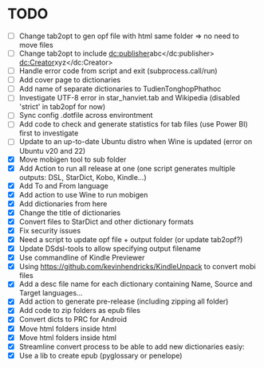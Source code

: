 # TODO
- [ ] Change tab2opt to gen opf file with html same folder => no need to move files
- [ ] Change tab2opt to include <dc:publisher>abc</dc:publisher> <dc:Creator>xyz</dc:Creator>
- [ ] Handle error code from script and exit (subprocess.call/run)
- [ ] Add cover page to dictionaries
- [ ] Add name of separate dictionaries to TudienTonghopPhathoc
- [ ] Investigate UTF-8 error in star_hanviet.tab and Wikipedia (disabled 'strict' in tab2opf for now)
- [ ] Sync config .dotfile across environtment
- [ ] Add code to check and generate statistics for tab files (use Power BI) first to investigate
- [ ] Update to an up-to-date Ubuntu distro when Wine is updated (error on Ubuntu v20 and 22)
- [X] Move mobigen tool to sub folder
- [X] Add Action to run all release at one (one script generates multiple outputs: DSL, StarDict, Kobo, Kindle...)
- [X] Add To and From language
- [X] Add action to use Wine to run mobigen
- [X] Add dictionaries from here 
- [X] Change the title of dictionaries
- [X] Convert files to StarDict and other dictionary formats
- [X] Fix security issues
- [X] Need a script to update opf file + output folder (or update tab2opf?)
- [X] Update DSdsl-tools to allow specifying output filename
- [X] Use commandline of Kindle Previewer
- [X] Using https://github.com/kevinhendricks/KindleUnpack to convert mobi files
- [x] Add a desc file name for each dictionary containing Name, Source and Target languages...
- [x] Add action to generate pre-release (including zipping all folder)
- [x] Add code to zip folders as epub files
- [x] Convert dicts to PRC for Android
- [x] Move html folders inside html
- [x] Move html folders inside html
- [x] Streamline convert process to be able to add new dictionaries easiy: 
- [x] Use a lib to create epub (pyglossary or penelope)
